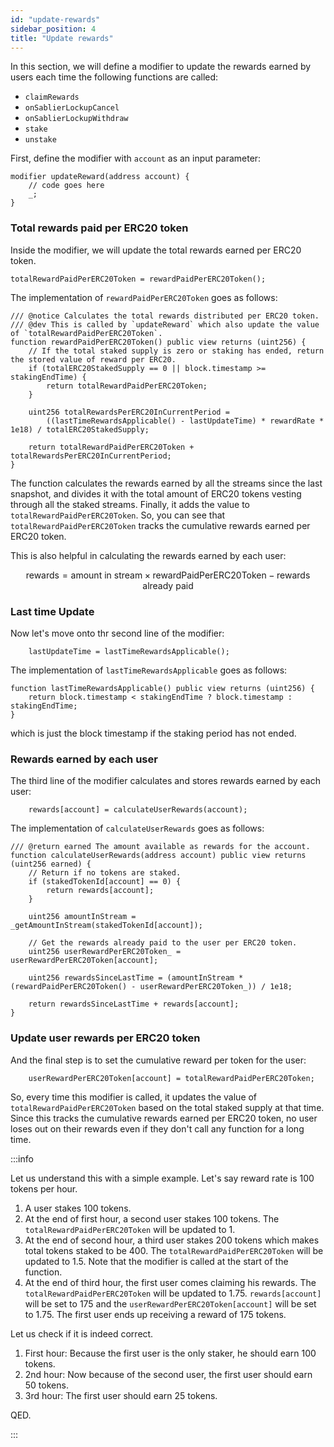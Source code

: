 ```yaml
---
id: "update-rewards"
sidebar_position: 4
title: "Update rewards"
---
```


In this section, we will define a modifier to update the rewards earned by users each time the following functions are
called:

- `claimRewards`
- `onSablierLockupCancel`
- `onSablierLockupWithdraw`
- `stake`
- `unstake`

First, define the modifier with `account` as an input parameter:

```solidity
modifier updateReward(address account) {
    // code goes here
    _;
}
```

### Total rewards paid per ERC20 token

Inside the modifier, we will update the total rewards earned per ERC20 token.

```solidity
totalRewardPaidPerERC20Token = rewardPaidPerERC20Token();
```

The implementation of `rewardPaidPerERC20Token` goes as follows:

```solidity
/// @notice Calculates the total rewards distributed per ERC20 token.
/// @dev This is called by `updateReward` which also update the value of `totalRewardPaidPerERC20Token`.
function rewardPaidPerERC20Token() public view returns (uint256) {
    // If the total staked supply is zero or staking has ended, return the stored value of reward per ERC20.
    if (totalERC20StakedSupply == 0 || block.timestamp >= stakingEndTime) {
        return totalRewardPaidPerERC20Token;
    }

    uint256 totalRewardsPerERC20InCurrentPeriod =
        ((lastTimeRewardsApplicable() - lastUpdateTime) * rewardRate * 1e18) / totalERC20StakedSupply;

    return totalRewardPaidPerERC20Token + totalRewardsPerERC20InCurrentPeriod;
}
```

The function calculates the rewards earned by all the streams since the last snapshot, and divides it with the total
amount of ERC20 tokens vesting through all the staked streams. Finally, it adds the value to
`totalRewardPaidPerERC20Token`. So, you can see that `totalRewardPaidPerERC20Token` tracks the cumulative rewards earned
per ERC20 token.

This is also helpful in calculating the rewards earned by each user:

```math
\text{rewards} = \text{amount in stream} \times \text{rewardPaidPerERC20Token} - \text{rewards already paid}
```

### Last time Update

Now let's move onto thr second line of the modifier:

```solidity
    lastUpdateTime = lastTimeRewardsApplicable();
```

The implementation of `lastTimeRewardsApplicable` goes as follows:

```solidity
function lastTimeRewardsApplicable() public view returns (uint256) {
    return block.timestamp < stakingEndTime ? block.timestamp : stakingEndTime;
}
```

which is just the block timestamp if the staking period has not ended.

### Rewards earned by each user

The third line of the modifier calculates and stores rewards earned by each user:

```solidity
    rewards[account] = calculateUserRewards(account);
```

The implementation of `calculateUserRewards` goes as follows:

```solidity
/// @return earned The amount available as rewards for the account.
function calculateUserRewards(address account) public view returns (uint256 earned) {
    // Return if no tokens are staked.
    if (stakedTokenId[account] == 0) {
        return rewards[account];
    }

    uint256 amountInStream = _getAmountInStream(stakedTokenId[account]);

    // Get the rewards already paid to the user per ERC20 token.
    uint256 userRewardPerERC20Token_ = userRewardPerERC20Token[account];

    uint256 rewardsSinceLastTime = (amountInStream * (rewardPaidPerERC20Token() - userRewardPerERC20Token_)) / 1e18;

    return rewardsSinceLastTime + rewards[account];
}
```

### Update user rewards per ERC20 token

And the final step is to set the cumulative reward per token for the user:

```solidity
    userRewardPerERC20Token[account] = totalRewardPaidPerERC20Token;
```

So, every time this modifier is called, it updates the value of `totalRewardPaidPerERC20Token` based on the total staked
supply at that time. Since this tracks the cumulative rewards earned per ERC20 token, no user loses out on their rewards
even if they don't call any function for a long time.

:::info

Let us understand this with a simple example. Let's say reward rate is 100 tokens per hour.

1. A user stakes 100 tokens.
2. At the end of first hour, a second user stakes 100 tokens. The `totalRewardPaidPerERC20Token` will be updated to 1.
3. At the end of second hour, a third user stakes 200 tokens which makes total tokens staked to be 400. The
   `totalRewardPaidPerERC20Token` will be updated to 1.5. Note that the modifier is called at the start of the function.
4. At the end of third hour, the first user comes claiming his rewards. The `totalRewardPaidPerERC20Token` will be
   updated to 1.75. `rewards[account]` will be set to 175 and the `userRewardPerERC20Token[account]` will be set to
   1.75. The first user ends up receiving a reward of 175 tokens.

Let us check if it is indeed correct.

1. First hour: Because the first user is the only staker, he should earn 100 tokens.
2. 2nd hour: Now because of the second user, the first user should earn 50 tokens.
3. 3rd hour: The first user should earn 25 tokens.

QED.

:::
